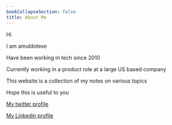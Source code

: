 ```yaml
---
bookCollapseSection: false
title: About Me
---
```



Hi

I am amuldotexe

Have been working in tech since 2010

Currently working in a product role at a large US based company

This website is a collection of my notes on various topics

Hope this is useful to you


<a href="https://twitter.com/amuldotexe"> My twitter profile</a>

<a href="https://linkedin.com/in/amuldotexe"> My Linkedin profile</a>

